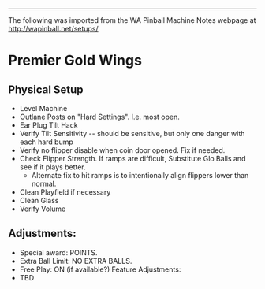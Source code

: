 ***
The following was imported from the WA Pinball Machine Notes webpage at http://wapinball.net/setups/
# Premier Gold Wings
## Physical Setup
-   Level Machine
-   Outlane Posts on "Hard Settings". I.e. most open.
-   Ear Plug Tilt Hack
-   Verify Tilt Sensitivity -- should be sensitive, but only one danger with each hard bump
-   Verify no flipper disable when coin door opened. Fix if needed.
-   Check Flipper Strength. If ramps are difficult, Substitute Glo Balls and see if it plays better.
    -   Alternate fix to hit ramps is to intentionally align flippers lower than normal.
-   Clean Playfield if necessary
-   Clean Glass
-   Verify Volume
## Adjustments:
-   Special award: POINTS.
-   Extra Ball Limit: NO EXTRA BALLS.
-   Free Play: ON (if available?)
Feature Adjustments:
-   TBD
